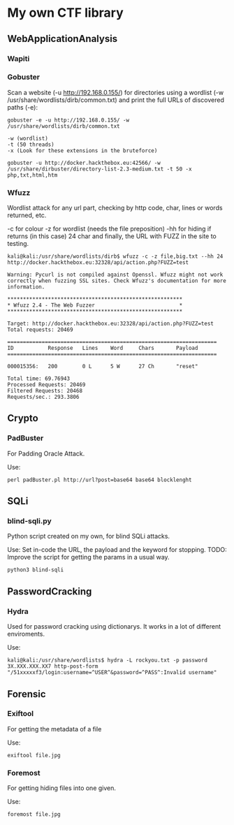 # My own CTF library

## WebApplicationAnalysis
### Wapiti

### Gobuster
Scan a website (-u http://192.168.0.155/) for directories using a wordlist (-w /usr/share/wordlists/dirb/common.txt) and print the full URLs of discovered paths (-e):
```
gobuster -e -u http://192.168.0.155/ -w /usr/share/wordlists/dirb/common.txt
```

    -w (wordlist)
    -t (50 threads)
    -x (Look for these extensions in the bruteforce)


```
gobuster -u http://docker.hackthebox.eu:42566/ -w /usr/share/dirbuster/directory-list-2.3-medium.txt -t 50 -x php,txt,html,htm
```

### Wfuzz
Wordlist attack for any url part, checking by http code, char, lines or words returned, etc.

-c for colour
-z for wordlist (needs the file preposition)
-hh for hiding if returns (in this case) 24 char
and finally, the URL with FUZZ in the site to testing.

```
kali@kali:/usr/share/wordlists/dirb$ wfuzz -c -z file,big.txt --hh 24 http://docker.hackthebox.eu:32328/api/action.php?FUZZ=test

Warning: Pycurl is not compiled against Openssl. Wfuzz might not work correctly when fuzzing SSL sites. Check Wfuzz's documentation for more information.

********************************************************
* Wfuzz 2.4 - The Web Fuzzer                           *
********************************************************

Target: http://docker.hackthebox.eu:32328/api/action.php?FUZZ=test
Total requests: 20469

===================================================================
ID           Response   Lines    Word     Chars       Payload                                                                                                                                                                                                                                                   
===================================================================

000015356:   200        0 L      5 W      27 Ch       "reset"                                                                                                                                                                                                                                                   

Total time: 69.76943
Processed Requests: 20469
Filtered Requests: 20468
Requests/sec.: 293.3806

```
## Crypto

### PadBuster
For Padding Oracle Attack.

Use:
```
perl padBuster.pl http://url?post=base64 base64 blocklenght 
```

## SQLi

### blind-sqli.py

Python script created on my own, for blind SQLi attacks.

Use:
Set in-code the URL, the payload and the keyword for stopping.
TODO: Improve the script for getting the params in a usual way.
```
python3 blind-sqli
```

## PasswordCracking
### Hydra
Used for password cracking using dictionarys. It works in a lot of different enviroments.

Use:
```
kali@kali:/usr/share/wordlists$ hydra -L rockyou.txt -p password 3X.XXX.XXX.XX7 http-post-form "/51xxxxxf3/login:username=^USER^&password=^PASS^:Invalid username"
```

## Forensic

### Exiftool
For getting the metadata of a file

Use:
```
exiftool file.jpg
```
### Foremost
For getting hiding files into one given.

Use:
```
foremost file.jpg
```
